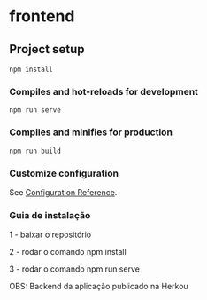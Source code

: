 # frontend

## Project setup
```
npm install
```

### Compiles and hot-reloads for development
```
npm run serve
```

### Compiles and minifies for production
```
npm run build
```

### Customize configuration
See [Configuration Reference](https://cli.vuejs.org/config/).


### Guia de instalação

1 - baixar o repositório

2 - rodar o comando npm install

3 - rodar o comando npm run serve

OBS: Backend da aplicação publicado na Herkou

